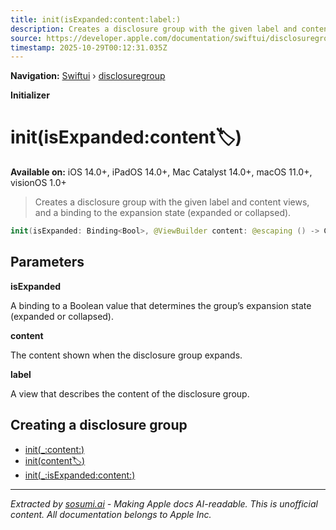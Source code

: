 ```yaml
---
title: init(isExpanded:content:label:)
description: Creates a disclosure group with the given label and content views, and a binding to the expansion state (expanded or collapsed).
source: https://developer.apple.com/documentation/swiftui/disclosuregroup/init(isexpanded:content:label:)
timestamp: 2025-10-29T00:12:31.035Z
---
```


**Navigation:** [Swiftui](/documentation/swiftui) › [disclosuregroup](/documentation/swiftui/disclosuregroup)

**Initializer**

# init(isExpanded:content:label:)

**Available on:** iOS 14.0+, iPadOS 14.0+, Mac Catalyst 14.0+, macOS 11.0+, visionOS 1.0+

> Creates a disclosure group with the given label and content views, and a binding to the expansion state (expanded or collapsed).

```swift
init(isExpanded: Binding<Bool>, @ViewBuilder content: @escaping () -> Content, @ViewBuilder label: () -> Label)
```

## Parameters

**isExpanded**

A binding to a Boolean value that determines the group’s expansion state (expanded or collapsed).



**content**

The content shown when the disclosure group expands.



**label**

A view that describes the content of the disclosure group.



## Creating a disclosure group

- [init(_:content:)](/documentation/swiftui/disclosuregroup/init(_:content:))
- [init(content:label:)](/documentation/swiftui/disclosuregroup/init(content:label:))
- [init(_:isExpanded:content:)](/documentation/swiftui/disclosuregroup/init(_:isexpanded:content:))

---

*Extracted by [sosumi.ai](https://sosumi.ai) - Making Apple docs AI-readable.*
*This is unofficial content. All documentation belongs to Apple Inc.*
